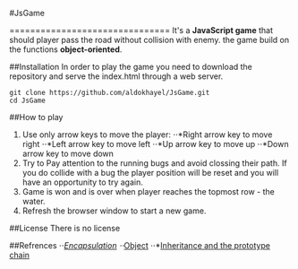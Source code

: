 #JsGame

===============================
It's a **JavaScript game** that should player pass the road without collision with enemy. the game build on the functions **object-oriented**.

##Installation
In order to play the game you need to download the repository and serve the index.html through a web server.
```
git clone https://github.com/aldokhayel/JsGame.git
cd JsGame
```
##How to play

1. Use only arrow keys to move the player:
⋅⋅*Right arrow key to move right
⋅⋅*Left arrow key to move left
⋅⋅*Up arrow key to move up
⋅⋅*Down arrow key to move down
2. Try to Pay attention to the running bugs and avoid clossing their path. If you do collide with a bug the player position will be reset and you will have an opportunity to try again.
3. Game is won and is over when player reaches the topmost row - the water.
4. Refresh the browser window to start a new game.

##License
There is no license

##Refrences
⋅⋅*[Encapsulation](https://developer.mozilla.org/en-US/docs/Glossary/Encapsulation)
⋅⋅*[Object](https://developer.mozilla.org/en-US/docs/Web/JavaScript/Reference/Global_Objects/Object)
⋅⋅*[Inheritance and the prototype chain](https://developer.mozilla.org/en-US/docs/Web/JavaScript/Inheritance_and_the_prototype_chain)
